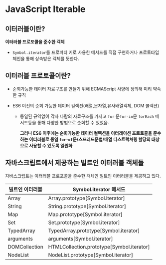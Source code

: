 # JavaScript Iterable

## 이터러블이란?

**이터러블 프로포콜을 준수한 객체**

- `Symbol.iterator`를 프로퍼티 키로 사용한 메서드를 직접 구현하거나 프로토타입 체인을 통해 상속받은 객체를 뜻한다.

## 이터러블 프로토콜이란?

- 순회가능한 데이터 자료구조를 만들기 위해 ECMAScript 사양에 정의해 미리 약속한 규칙
- ES6 이전의 순회 가능한 데이터 컬렉션(배열,문자열,유사배열객체, DOM 콜렉션)

  - 통일된 규약없이 각자 나람의 자료구조를 가지고 `for` 문`for-in`문 `forEach` 메서드등을 통해 다양한 방법으로 순회할 수 있었음.

    **그러나 ES6 이후에는 순회가능한 데이터 컬렉션을 이터레이션 프로토콜을 준수하는 이터러블로 통일
    `for-of`문/스프레드문법/배열 디스트럭쳐링 할당의 대상으로 사용할 수 있도록 일원화**

## 자바스크립트에서 제공하는 빌트인 이터러블 객체들

자바스크립트는 이터러블 프로포콜을 준수한 객체인 빌트인 이터러블을 제공하고 있다.

| 빌트인 이터러블 | Symbol.iterator 메서드                    |
| --------------- | ----------------------------------------- |
| Array           | Array.prototype[Symbol.iterator]          |
| String          | String.prototype[Symbol.iterator]         |
| Map             | Map.prototype[Symbol.iterator]            |
| Set             | Set.prototype[Symbol.iterator]            |
| TypedArray      | TypedArray.prototype[Symbol.iterator]     |
| arguments       | arguments[Symbol.iterator]                |
| DOMCollection   | HTMLCollection.prototype[Symbol.iterator] |
| NodeList        | NodeList.prototype[Symbol.iterator]       |
